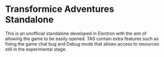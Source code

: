 # Transformice Adventures Standalone
This is an unofficial standalone developed in Electron with the aim of allowing the game to be easily opened. TAS contain extra features such as fixing the game chat bug and Debug mode that allows access to resources still in the experimental stage.
